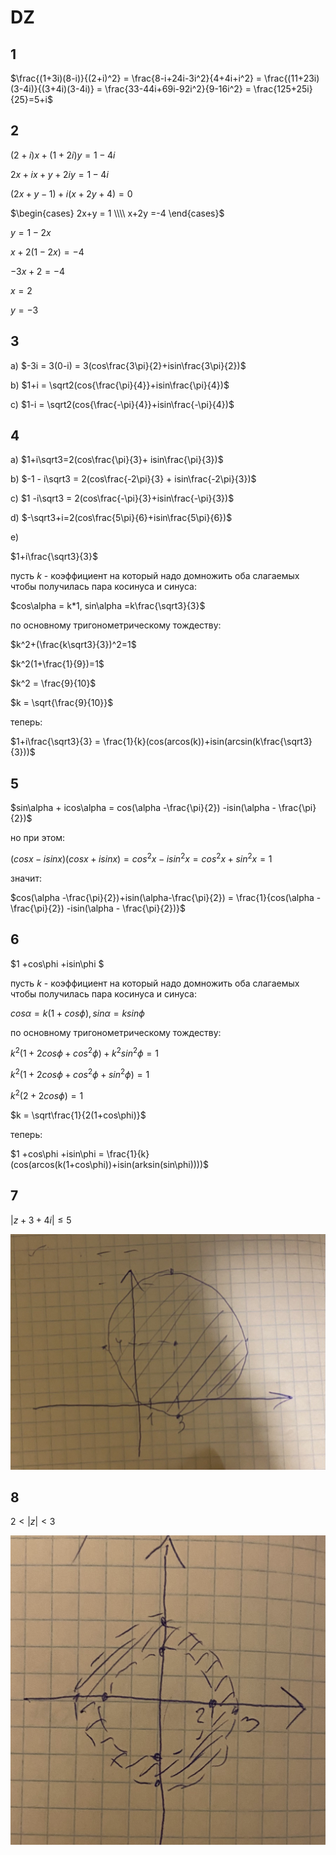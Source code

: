 <script type="text/javascript"
  src="https://cdnjs.cloudflare.com/ajax/libs/mathjax/2.7.0/MathJax.js?config=TeX-AMS_CHTML">
</script>
<script type="text/x-mathjax-config">
  MathJax.Hub.Config({
    tex2jax: {
      inlineMath: [['$','$'], ['\\(','\\)']],
      processEscapes: true},
      jax: ["input/TeX","input/MathML","input/AsciiMath","output/CommonHTML"],
      extensions: ["tex2jax.js","mml2jax.js","asciimath2jax.js","MathMenu.js","MathZoom.js","AssistiveMML.js", "[Contrib]/a11y/accessibility-menu.js"],
      TeX: {
      extensions: ["AMSmath.js","AMSsymbols.js","noErrors.js","noUndefined.js"],
      equationNumbers: {
      autoNumber: "AMS"
      }
    }
  });
</script>


# DZ

## 1
$\frac{(1+3i)(8-i)}{(2+i)^2} = \frac{8-i+24i-3i^2}{4+4i+i^2} = \frac{(11+23i)(3-4i)}{(3+4i)(3-4i)} = \frac{33-44i+69i-92i^2}{9-16i^2} = \frac{125+25i}{25}=5+i$

## 2
$(2+i)x +(1+2i)y = 1 -4i$

$2x+ix + y +2iy = 1-4i$

$(2x+y-1) + i(x+2y+4) =0$

$\begin{cases}
2x+y = 1 \\\\
x+2y =-4
\end{cases}$

$y=1-2x$

$x+2(1-2x)=-4$

$-3x+2=-4$

$x=2$

$y=-3$

## 3

a) $-3i = 3(0-i) = 3(cos\frac{3\pi}{2}+isin\frac{3\pi}{2})$

b) $1+i = \sqrt2(cos{\frac{\pi}{4}}+isin\frac{\pi}{4})$

c) $1-i = \sqrt2(cos{\frac{-\pi}{4}}+isin\frac{-\pi}{4})$

## 4

a)
$1+i\sqrt3=2(cos\frac{\pi}{3}+ isin\frac{\pi}{3})$

b) $-1 - i\sqrt3 = 2(cos\frac{-2\pi}{3} + isin\frac{-2\pi}{3})$

c)
$1 -i\sqrt3 = 2(cos\frac{-\pi}{3}+isin\frac{-\pi}{3})$

d)
$-\sqrt3+i=2(cos\frac{5\pi}{6}+isin\frac{5\pi}{6})$

e)

$1+i\frac{\sqrt3}{3}$

пусть $k$ - коэффициент на который надо домножить оба слагаемых чтобы получилась пара косинуса и синуса:

$cos\alpha = k*1, sin\alpha =k\frac{\sqrt3}{3}$

по основному тригонометрическому тождеству:

$k^2+(\frac{k\sqrt3}{3})^2=1$

$k^2(1+\frac{1}{9})=1$

$k^2 = \frac{9}{10}$

$k = \sqrt{\frac{9}{10}}$

теперь:

$1+i\frac{\sqrt3}{3} = \frac{1}{k}(cos(arcos(k))+isin(arcsin(k\frac{\sqrt3}{3}))$

## 5

$sin\alpha + icos\alpha  = cos(\alpha -\frac{\pi}{2}) -isin(\alpha - \frac{\pi}{2})$

но при этом:

$(cosx-isinx)(cosx+isinx)=cos^2x-isin^2x=cos^2x+sin^2x=1$

значит: 

$cos(\alpha -\frac{\pi}{2})+isin(\alpha-\frac{\pi}{2}) = \frac{1}{cos(\alpha -\frac{\pi}{2}) -isin(\alpha - \frac{\pi}{2})}$


## 6

$1 +cos\phi +isin\phi $


пусть $k$ - коэффициент на который надо домножить оба слагаемых чтобы получилась пара косинуса и синуса:

$cos\alpha = k(1+cos\phi), sin\alpha =ksin\phi$

по основному тригонометрическому тождеству:

$k^2(1+2cos\phi +cos^2\phi) + k^2sin^2\phi=1$

$k^2 (1+ 2cos\phi + cos^2\phi + sin^2\phi)=1$

$k^2(2+2cos\phi)=1$

$k = \sqrt\frac{1}{2(1+cos\phi)}$

теперь: 

$1 +cos\phi +isin\phi  = \frac{1}{k}(cos(arcos(k(1+cos\phi))+isin(arksin(sin\phi))))$

## 7

$|z+3+4i|\leq 5$

![Alt text](telegram-cloud-photo-size-2-5391171863838840018-y.jpg)

## 8
$2<|z|<3$

![Alt text](image.png)